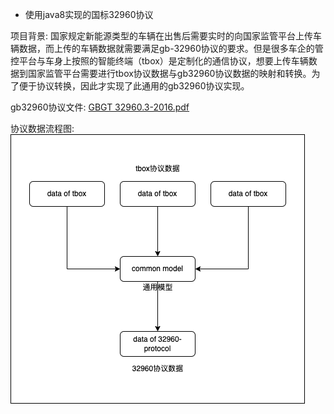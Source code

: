 * 使用java8实现的国标32960协议

项目背景: 
    国家规定新能源类型的车辆在出售后需要实时的向国家监管平台上传车辆数据，而上传的车辆数据就需要满足gb-32960协议的要求。但是很多车企的管控平台与车身上按照的智能终端（tbox）是定制化的通信协议，想要上传车辆数据到国家监管平台需要进行tbox协议数据与gb32960协议数据的映射和转换。为了便于协议转换，因此才实现了此通用的gb32960协议实现。

gb32960协议文件: [GBGT 32960.3-2016.pdf](file%2FGBGT%2032960.3-2016.pdf)


协议数据流程图: 
![data-flow.png](file%2Fdata-flow.png)

